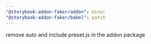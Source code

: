 ```yaml
---
"@storybook-addon-faker/addon": minor
"@storybook-addon-faker/babel": patch
---
```


remove auto and include preset.js in the addon package
